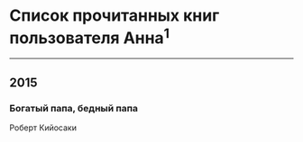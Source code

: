 # Список прочитанных книг пользователя Анна<sup>1</sup>
---

## 2015

### Богатый папа, бедный папа
Роберт Кийосаки



